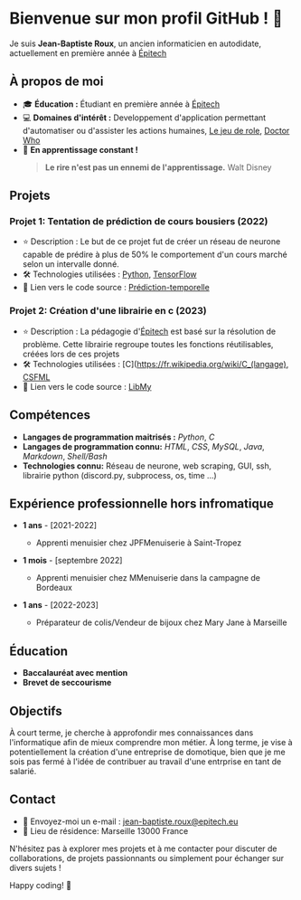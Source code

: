 # Bienvenue sur mon profil GitHub ! :wave:

Je suis **Jean-Baptiste Roux**, un ancien informaticien en autodidate, actuellement en première année à [Épitech](https://www.epitech.eu/)

## À propos de moi

- :mortar_board: **Éducation :** Étudiant en première année à [Épitech](https://www.epitech.eu/)
- :computer: **Domaines d'intérêt :** Developpement d'application permettant d'automatiser ou d'assister les actions humaines, [Le jeu de role](https://dnd.wizards.com/), [Doctor Who](https://www.doctorwho.tv/)
- :seedling: **En apprentissage constant !**
  > **Le rire n'est pas un ennemi de l'apprentissage.** Walt Disney

## Projets

### Projet 1: Tentation de prédiction de cours bousiers (2022)

- :star: Description : Le but de ce projet fut de créer un réseau de neurone capable de prédire à plus de 50% le comportement d'un cours marché selon un intervalle donné.
- :hammer_and_wrench: Technologies utilisées : [Python](https://www.python.org/), [TensorFlow](https://www.tensorflow.org/)
- :link: Lien vers le code source : [Prédiction-temporelle](https://github.com/Jean-BaptisteRoux/Pr-diction-temporelle)

### Projet 2: Création d'une librairie en c (2023)

- :star: Description : La pédagogie d'[Épitech](https://www.epitech.eu/) est basé sur la résolution de problème. Cette librairie regroupe toutes les fonctions réutilisables, créées lors de ces projets
- :hammer_and_wrench: Technologies utilisées : [C](https://fr.wikipedia.org/wiki/C_(langage), [CSFML](https://www.sfml-dev.org/download/csfml/)
- :link: Lien vers le code source : [LibMy](https://github.com/Jean-BaptisteRoux/LibMy)

## Compétences

- **Langages de programmation maitrisés :** *Python*, *C* 
- **Langages de programmation connu:** *HTML*, *CSS*, *MySQL*, *Java*, *Markdown*, *Shell/Bash*
- **Technologies connu:** Réseau de neurone, web scraping, GUI, ssh, librairie python (discord.py, subprocess, os, time ...)

## Expérience professionnelle hors infromatique

- **1 ans** - [2021-2022]
  - Apprenti menuisier chez JPFMenuiserie à Saint-Tropez

- **1 mois** - [septembre 2022]
  - Apprenti menuisier chez MMenuiserie dans la campagne de Bordeaux

- **1 ans** - [2022-2023]
  - Préparateur de colis/Vendeur de bijoux chez Mary Jane à Marseille

## Éducation

- **Baccalauréat avec mention**
- **Brevet de seccourisme**

## Objectifs

À court terme, je cherche à approfondir mes connaissances dans l'informatique afin de mieux comprendre mon métier. À long terme, je vise à potentiellement la création d'une entreprise de domotique, bien que je me sois pas fermé à l'idée de contribuer au travail d'une entrprise en tant de salarié.

## Contact

- :email: Envoyez-moi un e-mail : [jean-baptiste.roux@epitech.eu](mailto:jean-baptiste.roux@epitech.eu)
- :pushpin: Lieu de résidence: Marseille 13000 France

N'hésitez pas à explorer mes projets et à me contacter pour discuter de collaborations, de projets passionnants ou simplement pour échanger sur divers sujets !

Happy coding! :rocket:

